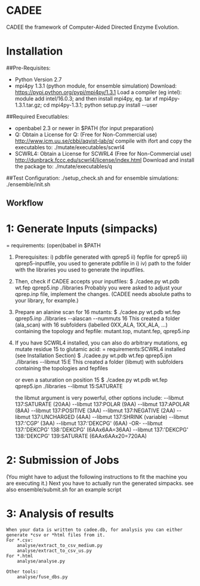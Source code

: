 CADEE
=====

CADEE the framework of Computer-Aided Directed Enzyme Evolution.

# Installation

##Pre-Requisites:
- Python Version 2.7 
- mpi4py 1.3.1 (python module, for ensemble simulation)
  Download: https://pypi.python.org/pypi/mpi4py/1.3.1
  Load a compiler (eg intel):
    module add intel/16.0.3;
  and then install mpi4py, eg. 
    tar xf mpi4py-1.3.1.tar.gz; 
    cd mpi4py-1.3.1; 
    python setup.py install --user

##Required Executlables:
- openbabel 2.3 or newer in $PATH (for input preparation)
- Q:
  Obtain a License for Q: (Free for Non-Commercial use)
    http://www.icm.uu.se/cbbi/aqvist-lab/q/
  compile with ifort and copy the executables to:
    ./mutate/executables/scwrl4
- SCWRL4: 
  Obtain a License for SCWRL4 (Free for Non-Commercial use)
    http://dunbrack.fccc.edu/scwrl4/license/index.html
  Download and install the package to:
    ./mutate/executables/q

##Test Configuration:
./setup_check.sh
and for ensemble simulations:
./ensemble/init.sh


## Workflow 
# 1: Generate Inputs (simpacks)
= requirements: (open)babel in $PATH
1. Prerequisites:
    i)   pdbfile generated with qprep5
    ii)  fepfile for qprep5
    iii) qprep5-inputfile, you used to generate pdbfile in i)
    iv)  path to the folder with the libraries you used to generate the inputfiles.

2. Then, check if CADEE accepts your inputfiles:
    $ ./cadee.py wt.pdb wt.fep qprep5.inp ./libraries 
    Probably you were asked to adjust your qprep.inp file, implement the changes.
    (CADEE needs absolute paths to your library, for example.)

3. Prepare an alanine scan for 16 mutants:
    $ ./cadee.py wt.pdb wt.fep qprep5.inp ./libraries --alascan --nummuts 16
    This created a folder (ala_scan) with 16 subfolders (labelled 0XX_ALA, 1XX_ALA, ...) containing the topology and fepfile: mutant.top, mutant.fep, qprep5.inp

4. If you have SCWRL4 installed, you can also do arbitrary mutations, eg mutate residue 15 to glutamic acid:
    = requirements:SCWRL4 installed (see Installation Section)
    $ ./cadee.py wt.pdb wt.fep qprep5.ipn ./libraries --libmut 15:E
    This created a folder (libmut) with subfolders containing the topologies and fepfiles

   or even a saturation on position 15 
    $ ./cadee.py wt.pdb wt.fep qprep5.ipn ./libraries --libmut 15:SATURATE

    the libmut argument is very powerful, other options include:
         --libmut 137:SATURATE (20AA)
         --libmut 137:POLAR (9AA)
         --libmut 137:APOLAR (8AA)
         --libmut 137:POSITIVE (3AA)
         --libmut 137:NEGATIVE (2AA)
         --libmut 137:UNCHARGED (4AA)
         --libmut 137:SHRINK (variable)
         --libmut 137:'CGP' (3AA)
         --libmut 137:'DEKCPG' (6AA)
         -OR-
         --libmut 137:'DEKCPG' 138:'DEKCPG' (6AAx6AA=36AA)
         --libmut 137:'DEKCPG' 138:'DEKCPG' 139:SATURATE (6AAx6AAx20=720AA)

# 2: Submission of Jobs
(You might have to adjust the following instructions to fit the machine you are executing it.)
    Next you have to actually run the generated simpacks.
    see also ensemble/submit.sh for an example script

# 3: Analysis of results
    When your data is written to cadee.db, for analysis you can either generate *csv or *html files from it.
    For *.csv:
        analyse/extract_to_csv_medium.py
        analyse/extract_to_csv_us.py  
    For *.html
        analyse/analyse.py 
        
    Other tools:
        analyse/fuse_dbs.py

